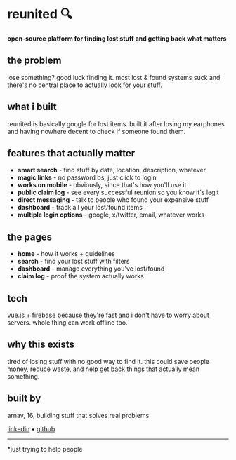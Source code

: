 # reunited 🔍

**open-source platform for finding lost stuff and getting back what matters**

## the problem

lose something? good luck finding it. most lost & found systems suck and there's no central place to actually look for your stuff.

## what i built

reunited is basically google for lost items. built it after losing my earphones and having nowhere decent to check if someone found them.

## features that actually matter

- **smart search** - find stuff by date, location, description, whatever
- **magic links** - no password bs, just click to login
- **works on mobile** - obviously, since that's how you'll use it
- **public claim log** - see every successful reunion so you know it's legit
- **direct messaging** - talk to people who found your expensive stuff
- **dashboard** - track all your lost/found items
- **multiple login options** - google, x/twitter, email, whatever works

## the pages

- **home** - how it works + guidelines
- **search** - find your lost stuff with filters
- **dashboard** - manage everything you've lost/found
- **claim log** - proof the system actually works

## tech

vue.js + firebase because they're fast and i don't have to worry about servers. whole thing can work offline too.

## why this exists

tired of losing stuff with no good way to find it. this could save people money, reduce waste, and help get back things that actually mean something.


## built by

arnav, 16, building stuff that solves real problems

[linkedin](https://www.linkedin.com/in/arnav-ravinder) • [github](https://github.com/arnavravinder)

---

*just trying to help people
